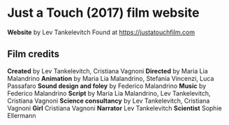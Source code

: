 # Just a Touch (2017) film website

**Website** by Lev Tankelevitch
Found at <https://justatouchfilm.com>

## Film credits

**Created** by Lev Tankelevitch, Cristiana Vagnoni
**Directed** by Maria Lia Malandrino
**Animation** by Maria Lia Malandrino, Stefania Vincenzi, Luca Passafaro
**Sound design and foley** by Federico Malandrino
**Music** by Federico Malandrino
**Script** by Maria Lia Malandrino, Lev Tankelevitch, Cristiana Vagnoni
**Science consultancy** by Lev Tankelevitch, Cristiana Vagnoni
**Girl** Cristiana Vagnoni
**Narrator** Lev Tankelevitch
**Scientist** Sophie Ellermann 

